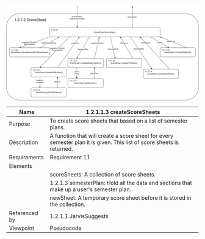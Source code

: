 ![Score Sheet Structure Chart](TeamTwoFiles/ScoreSheetStructureChart.svg)

| Name | 1.2.1.1.3 createScoreSheets |
| ----------- | ----------- |
| Purpose | To create score sheets that based on a list of semester plans. |
| Description | A function that will create a score sheet for every semester plan it is given. This list of score sheets is returned. |
| Requirements | Requirement 11 |
| Elements | 
| | scoreSheets: A collection of score sheets. |
| | 1.2.1.3 semesterPlan: Hold all the data and sections that make up a user's semester plan. |
| | newSheet: A temporary score sheet before it is stored in the collection. |
| Referenced by | 1.2.1.1 JarvisSuggests |
| Viewpoint | Pseudocode |



